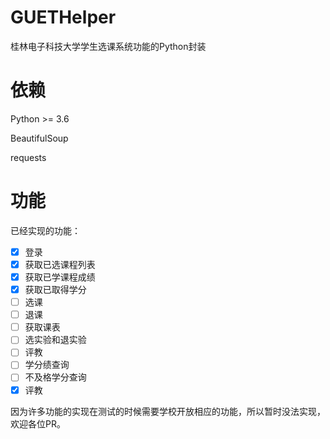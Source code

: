  # GUETHelper
桂林电子科技大学学生选课系统功能的Python封装

# 依赖
Python >= 3.6 

BeautifulSoup 

requests 

# 功能
已经实现的功能：
- [x] 登录
- [x] 获取已选课程列表
- [x] 获取已学课程成绩
- [x] 获取已取得学分
- [ ] 选课
- [ ] 退课
- [ ] 获取课表
- [ ] 选实验和退实验
- [ ] 评教
- [ ] 学分绩查询
- [ ] 不及格学分查询
- [x] 评教

因为许多功能的实现在测试的时候需要学校开放相应的功能，所以暂时没法实现，欢迎各位PR。
